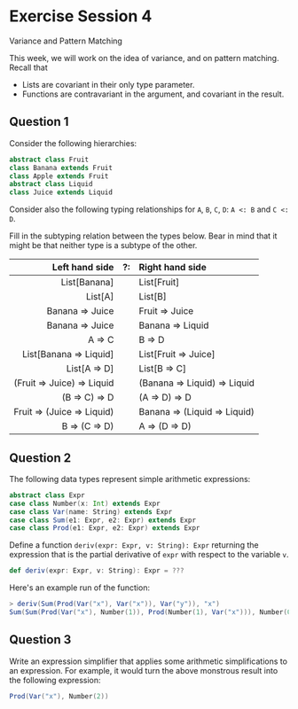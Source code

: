 # Exercise Session 4

Variance and Pattern Matching

This week, we will work on the idea of variance, and on pattern matching. Recall that

- Lists are covariant in their only type parameter.
- Functions are contravariant in the argument, and covariant in the result.

## Question 1

Consider the following hierarchies:

```scala
abstract class Fruit
class Banana extends Fruit
class Apple extends Fruit
abstract class Liquid
class Juice extends Liquid
```

Consider also the following typing relationships for `A`, `B`, `C`, `D`: `A <: B` and `C <: D`.

Fill in the subtyping relation between the types below. Bear in mind that it might be that neither type is a subtype of the other.

| Left hand side             | ?:  | Right hand side              |
|                       ---: | --- | :---                         |
| List[Banana]               |     | List[Fruit]                  |
| List[A]                    |     | List[B]                      |
| Banana => Juice            |     | Fruit => Juice               |
| Banana => Juice            |     | Banana => Liquid             |
| A => C                     |     | B => D                       |
| List[Banana => Liquid]     |     | List[Fruit => Juice]         |
| List[A => D]               |     | List[B => C]                 |
| (Fruit => Juice) => Liquid |     | (Banana => Liquid) => Liquid |
| (B => C) => D              |     | (A => D) => D                |
| Fruit => (Juice => Liquid) |     | Banana => (Liquid => Liquid) |
| B => (C => D)              |     | A => (D => D)                |

## Question 2

The following data types represent simple arithmetic expressions:

```scala
abstract class Expr
case class Number(x: Int) extends Expr
case class Var(name: String) extends Expr
case class Sum(e1: Expr, e2: Expr) extends Expr
case class Prod(e1: Expr, e2: Expr) extends Expr
```

Define a function `deriv(expr: Expr, v: String): Expr` returning the expression that is the partial derivative of `expr` with respect to the variable `v`.

```scala
def deriv(expr: Expr, v: String): Expr = ???
```

Here's an example run of the function:

```scala
> deriv(Sum(Prod(Var("x"), Var("x")), Var("y")), "x")
Sum(Sum(Prod(Var("x"), Number(1)), Prod(Number(1), Var("x"))), Number(0))
```

## Question 3

Write an expression simplifier that applies some arithmetic simplifications to an expression. For example, it would turn the above monstrous result into the following expression:

```scala
Prod(Var("x"), Number(2))
```
